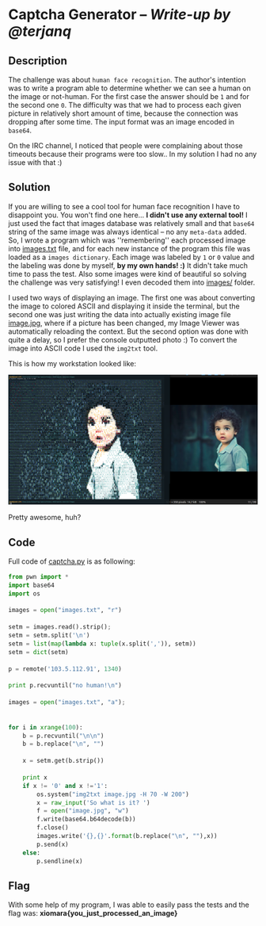 # Captcha Generator &ndash; *Write-up by @terjanq*

## Description
The challenge was about `human face recognition`. The author's intention was to write a program able to determine whether we can see a human on the image or not-human. For the first case the answer should be `1` and for the second one `0`. The difficulty was that we had to process each given picture in relatively short amount of time, because the connection was dropping after some time. The input format was an image encoded in `base64`.  

On the IRC channel, I noticed that people were complaining about those timeouts because their programs were too slow.. In my solution I had no any issue with that :)

## Solution
If you are willing to see a cool tool for human face recognition I have to disappoint you. You won't find one here... **I didn't use any external tool!** I just used the fact that images database was relatively small and that `base64` string of the same image was always identical &ndash; no any `meta-data` added.  
So, I wrote a program which was ''remembering'' each processed image into [images.txt] file, and for each new instance of the program this file was loaded as a `images dictionary`. Each image was labeled by `1` or `0` value and the labeling was done by myself, **by my own hands! :)** It didn't take much time to pass the test. Also some images were kind of beautiful so solving the challenge was very satisfying! I even decoded them into [images/] folder.  

I used two ways of displaying an image. The first one was about converting the image to colored ASCII and displaying it inside the terminal, but the second one was just writing the data into actually existing image file [image.jpg], where if a picture has been changed, my Image Viewer was automatically reloading the context. But the second option was done with quite a delay, so I prefer the console outputted photo :) To convert the image into ASCII code I used the `img2txt` tool. 

This is how my workstation looked like:

![workstation.png]

Pretty awesome, huh? 


## Code

Full code of [captcha.py] is as following:
```python
from pwn import *
import base64
import os

images = open("images.txt", "r")

setm = images.read().strip();
setm = setm.split('\n')
setm = list(map(lambda x: tuple(x.split(',')), setm))
setm = dict(setm)

p = remote('103.5.112.91', 1340)

print p.recvuntil("no human!\n")

images = open("images.txt", "a");


for i in xrange(100):
    b = p.recvuntil("\n\n")
    b = b.replace("\n", "")

    x = setm.get(b.strip())
 
    print x
    if x != '0' and x !='1':
        os.system("img2txt image.jpg -H 70 -W 200")
        x = raw_input('So what is it? ')
        f = open("image.jpg", "w")
        f.write(base64.b64decode(b))
        f.close()
        images.write('{},{}'.format(b.replace("\n", ""),x))
        p.send(x)
    else:
        p.sendline(x)
```


## Flag
With some help of my program, I was able to easily pass the tests and the flag was: **xiomara{you_just_processed_an_image}**


[workstation.png]: <./workstation.png>
[images/]: <./images/>
[captcha.py]: <./captcha.py>
[image.jpg]: <./image.jpg>
[images.txt]: <./images.txt>
